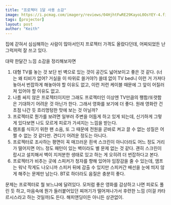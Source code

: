 ```yaml
---
title: "프로젝터 1달 사용 소감"
image: https://i.pcmag.com/imagery/reviews/04HjhtFwRE29KayoL0OsYEY-4.fit_lim.size_1050x.png
tags: [projector]
layout: post
author: "Keith"
---
```


집에 갇혀서 심심해하는 사람이 많아서인지 프로젝터 가격도 올랐다던데, 어찌되었든 난 그럭저럭 잘 쓰고 있다.

대략 한달간 느낌 소감을 정리해보자면

1) 대형 TV를 놓는 것 보단 빈 벽으로 있는 것이 공간도 넓어보이고 좋은 것 같다. (너는 왜 티비가 없어? 거실을 이 따위로 쓸거야?) 쓸데 없이 TV bed니 이런 거 가져다 놓아서 번잡하게 해놓아야 할 이유도 없고, 이런 저런 케이블 때문에 그 앞이 어질러져 있어야 할 이유도 없고.
2) 나름 싸지 않은 프로젝터이지만 그래도 프로젝터인 이상엔 TV만큼의 쨍함/또렷함은 기대하기 어려운 것 아닌가 한다. 그래서 영화를 보기에 더 좋다. 원래 영화란 건 초점 나간 듯 흐리멍텅한 맛에 보는 것 아닐까?
3) 프로젝터로 뭔가를 보려면 일부러 주변을 어둡게 하고 있게 되는데, 신기하게 그렇게 있다보면 나도 모르게 피로가 가셔지는 느낌을 받는다. 
4) 램프를 식히기 위한 팬 소음, 또 그 때문에 전원을 곧바로 켜고 끌 수 없는 성질은 어쩔 수 없는 것 같다만. 견디기 어려운 정도는 아니다. 
5) 프로젝터로 조사하는 평면이 꼭 매끄러운 흰색 스크린이 아니더라도 어느 정도 거리가 떨어지면 어느 정도 패턴이 있는 벽이라도 별 문제 없는 것 같다. 괜히 스크린이랍시고 설치해서 벽이 지저분한 생태로 있고 하는 게 오히려 더 번잡하다고 본다.
6) 프로젝터가 비추는 곳에 스피커가 청자를 향해 있어야 임장감을 줄 수 있는데, 앰프는 워낙 작게도 나오니까 스피커 뒤에 감출 수 있지만 스피커간 배선을 눈에 띄지 않게 해주는 문제만 남는다. BT로 하더라도 음질은 충분히 좋다. 

문제는 프로젝터로 뭘 보느냐에 달려있다. 모처럼 좋은 영화를 감상하고 나면 피로도 풀린 듯 하고, 마음속에 뭔가 들러붙어있던 찌꺼기가 떨어져나가서 후련한 느낌 (이걸 카타르시스라고 하는 것일까)도 든다. 해피앤딩이든 아니든 상관없이.